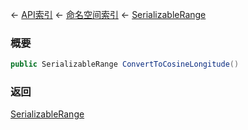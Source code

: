 ← [API索引](Api-Index) ← [命名空间索引](Namespace-Index) ← [SerializableRange](VRageMath.SerializableRange)

### 概要

```csharp
public SerializableRange ConvertToCosineLongitude()
```

### 返回

[SerializableRange](VRageMath.SerializableRange)

